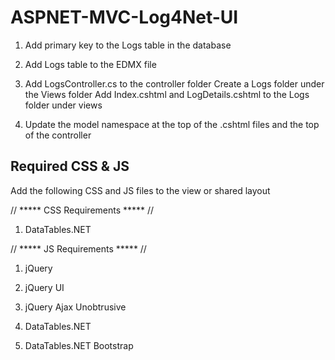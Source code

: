 # ASPNET-MVC-Log4Net-UI
1. Add primary key to the Logs table in the database

2. Add Logs table to the EDMX file

3. Add LogsController.cs to the controller folder
Create a Logs folder under the Views folder
Add Index.cshtml and LogDetails.cshtml to the Logs folder under views

4. Update the model namespace at the top of the .cshtml files and the top of the controller

## Required CSS & JS
Add the following CSS and JS files to the view or shared layout

// ***** CSS Requirements ***** //

1. DataTables.NET

    <link href="//cdn.datatables.net/1.10.13/css/jquery.dataTables.min.css" rel="stylesheet" />

// ***** JS Requirements ***** //

1. jQuery

    <script src="https://code.jquery.com/jquery-1.12.4.min.js"></script>

2. jQuery UI

    <script src="http://code.jquery.com/ui/1.12.0/jquery-ui.min.js"></script>

3. jQuery Ajax Unobtrusive

	<script src="https://cdn.jsdelivr.net/jquery.ajax.unobtrusive/3.2.4/jquery.unobtrusive-ajax.min.js"></script>
	
4. DataTables.NET

	<script src="http://cdn.datatables.net/1.10.13/js/jquery.dataTables.min.js"></script>
	
5. DataTables.NET Bootstrap

	<script src="https://cdn.datatables.net/1.10.13/js/dataTables.bootstrap.min.js"></script>
